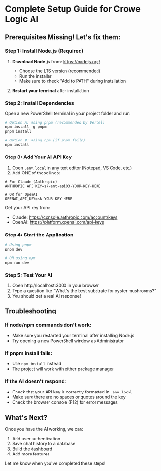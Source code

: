 # Complete Setup Guide for Crowe Logic AI

## Prerequisites Missing! Let's fix them:

### Step 1: Install Node.js (Required)

1. **Download Node.js** from: https://nodejs.org/
   - Choose the LTS version (recommended)
   - Run the installer
   - Make sure to check "Add to PATH" during installation

2. **Restart your terminal** after installation

### Step 2: Install Dependencies

Open a new PowerShell terminal in your project folder and run:

```powershell
# Option A: Using pnpm (recommended by Vercel)
npm install -g pnpm
pnpm install

# Option B: Using npm (if pnpm fails)
npm install
```

### Step 3: Add Your AI API Key

1. Open `.env.local` in any text editor (Notepad, VS Code, etc.)
2. Add ONE of these lines:

```
# For Claude (Anthropic)
ANTHROPIC_API_KEY=sk-ant-api03-YOUR-KEY-HERE

# OR for OpenAI
OPENAI_API_KEY=sk-YOUR-KEY-HERE
```

Get your API key from:
- Claude: https://console.anthropic.com/account/keys
- OpenAI: https://platform.openai.com/api-keys

### Step 4: Start the Application

```powershell
# Using pnpm
pnpm dev

# OR using npm
npm run dev
```

### Step 5: Test Your AI

1. Open http://localhost:3000 in your browser
2. Type a question like "What's the best substrate for oyster mushrooms?"
3. You should get a real AI response!

## Troubleshooting

### If node/npm commands don't work:
- Make sure you restarted your terminal after installing Node.js
- Try opening a new PowerShell window as Administrator

### If pnpm install fails:
- Use `npm install` instead
- The project will work with either package manager

### If the AI doesn't respond:
- Check that your API key is correctly formatted in `.env.local`
- Make sure there are no spaces or quotes around the key
- Check the browser console (F12) for error messages

## What's Next?

Once you have the AI working, we can:
1. Add user authentication
2. Save chat history to a database
3. Build the dashboard
4. Add more features

Let me know when you've completed these steps! 